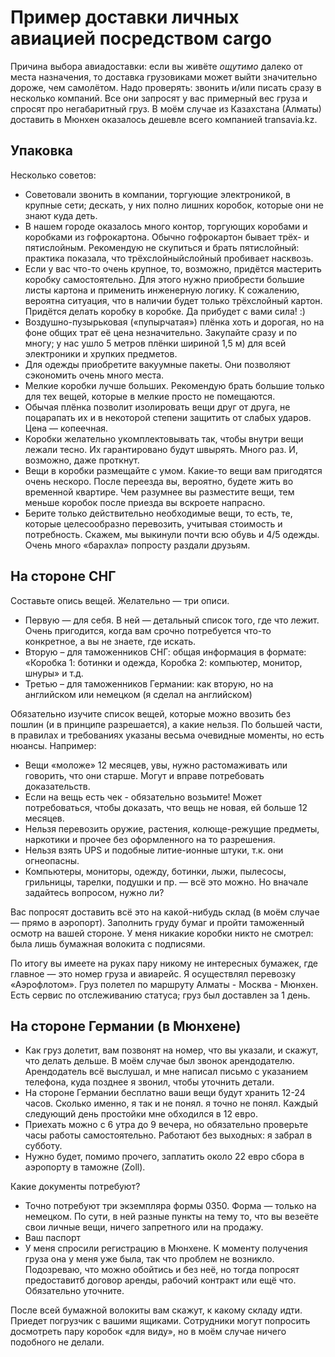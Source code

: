 # Пример доставки личных авиацией посредством cargo

Причина выбора авиадоставки: если вы живёте *ощутимо* далеко от места назначения, то доставка грузовиками может выйти значительно дороже, чем самолётом. Надо проверять: звонить и/или писать сразу в несколько компаний. Все они запросят у вас примерный вес груза и спросят про негабаритный груз. В моём случае из Казахстана (Алматы) доставить в Мюнхен оказалось дешевле всего компанией transavia.kz. 

## Упаковка

Несколько советов:
- Советовали звонить в компании, торгующие электроникой, в крупные сети; дескать, у них полно лишних коробок, которые они не знают куда деть. 
- В нашем городе оказалось много контор, торгующих коробами и коробками из гофрокартона. Обычно гофрокартон бывает трёх- и пятислойным. Рекомендую не скупиться и брать пятислойный: практика показала, что трёхслойныйслойный пробивает насквозь.
- Если у вас что-то очень крупное, то, возможно, придётся мастерить коробку самостоятельно. Для этого нужно приобрести большие листы картона и применить инженерную логику. К сожалению, вероятна ситуация, что в наличии будет только трёхслойный картон. Придётся делать коробку в коробке. Да прибудет с вами сила! :)
- Воздушно-пузырьковая («пупырчатая») плёнка хоть и дорогая, но на фоне общих трат её цена незначительно. Закупайте сразу и по многу; у нас ушло 5 метров плёнки шириной 1,5 м) для всей электроники и хрупких предметов.
- Для одежды приобретите вакуумные пакеты. Они позволяют сэкономить очень много места.
- Мелкие коробки лучше больших. Рекомендую брать большие только для тех вещей, которые в мелкие просто не помещаются.
- Обычая плёнка позволит изолировать вещи друг от друга, не поцарапать их и в некоторой степени защитить от слабых ударов. Цена — копеечная.
- Коробки желательно укомплектовывать так, чтобы внутри вещи лежали тесно. Их гарантировано будут швырять. Много раз. И, возможно, даже проткнут.
- Вещи в коробки размещайте с умом. Какие-то вещи вам пригодятся очень нескоро. После переезда вы, вероятно, будете жить во временной квартире. Чем разумнее вы разместите вещи, тем меньше коробок после приезда вы вскроете напрасно.
- Берите только действительно необходимые вещи, то есть, те, которые целесообразно перевозить, учитывая стоимость и потребность. Скажем, мы выкинули почти всю обувь и 4/5 одежды. Очень много «барахла» попросту раздали друзьям.

## На стороне СНГ

Составьте опись вещей. Желательно — три описи. 
- Первую — для себя. В ней — детальный список того, где что лежит. Очень пригодится, когда вам срочно потребуется что-то конкретное, а вы не знаете, где искать.
- Вторую – для таможенников СНГ: общая информация в формате: «Коробка 1: ботинки и одежда, Коробка 2: компьютер, монитор, шнуры» и т.д.
- Третью – для таможенников Германии: как вторую, но на английском или немецком (я сделал на английском)

Обязательно изучите список вещей, которые можно ввозить без пошлин (и в принципе разрешается), а какие нельзя. По большей части, в правилах и требованиях указаны весьма очевидные моменты, но есть нюансы. Например:
- Вещи «моложе» 12 месяцев, увы, нужно растомаживать или говорить, что они старше. Могут и вправе потребовать доказательств.
- Если на вещь есть чек - обязательно возьмите! Может потребоваться, чтобы доказать, что вещь не новая, ей больше 12 месяцев.
- Нельзя перевозить оружие, растения, колюще-режущие предметы, наркотики и прочее без оформленного на то разрешения.
- Нельзя взять UPS и подобные литие-ионные штуки, т.к. они огнеопасны.
- Компьютеры, мониторы, одежду, ботинки, лыжи, пылесосы, грильницы, тарелки, подушки и пр. — всё это можно. Но вначале задайтесь вопросом, нужно ли?

Вас попросят доставить всё это на какой-нибудь склад (в моём случае — прямо в аэропорт). Заполнить груду бумаг и пройти таможенный осмотр на вашей стороне. У меня никакие коробки никто не смотрел: была лишь бумажная волокита с подписями. 

По итогу вы имеете на руках пару никому не интересных бумажек, где главное — это номер груза и авиарейс. Я осуществлял перевозку «Аэрофлотом». Груз полетел по маршруту Алматы - Москва - Мюнхен. Есть сервис по отслеживанию статуса; груз был доставлен за 1 день.

## На стороне Германии (в Мюнхене)

- Как груз долетит, вам позвонят на номер, что вы указали, и скажут, что делать дельше. В моём случае был звонок арендодателю. Арендодатель всё выслушал, и мне написал письмо с указанием телефона, куда позднее я звонил, чтобы уточнить детали.
- На стороне Германии бесплатно ваши вещи будут хранить 12-24 часов. Сколько именно, я так и не понял. я точно не понял. Каждый следующий день простойки мне обходился в 12 евро.
- Приехать можно с 6 утра до 9 вечера, но обязательно проверьте часы работы самостоятельно. Работают без выходных: я забрал в субботу.
- Нужно будет, помимо прочего, заплатить около 22 евро сбора в аэропорту в таможне (Zoll).

Какие документы потребуют?
- Точно потребуют три экземпляра формы 0350. Форма — только на немецком. По сути, в ней разные пункты на тему то, что вы везеёте свои личные вещи, ничего запретного или на продажу.
- Ваш паспорт
- У меня спросили регистрацию в Мюнхене. К моменту получения груза она у меня уже была, так что проблем не возникло. Подозреваю, что можно обойтись и без неё, но тогда попросят предоставитб договор аренды, рабочий контракт или ещё что. Обязательно уточните.

После всей бумажной волокиты вам скажут, к какому складу идти. Приедет погрузчик с вашими ящиками. Сотрудники могут попросить досмотреть пару коробок «для виду», но в моём случае ничего подобного не делали.
